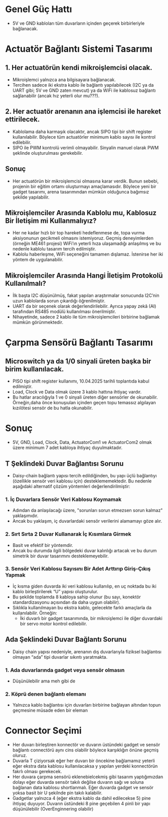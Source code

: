 # Genel Güç Hattı
- 5V ve GND kabloları tüm duvarların içinden geçerek birbirleriyle bağlanacak.

# Actuatör Bağlantı Sistemi Tasarımı

## 1. Her actuatörün kendi mikroişlemcisi olacak.
- Mikroişlemci yalnızca ana bilgisayara bağlanacak.
- Tercihen sadece iki ekstra kablo ile bağlantı yapılabilecek (I2C ya da UART gibi; 5V ve GND zaten mevcut) ya da WiFi ile kablosuz bağlantı sağlanabilir (ancak hız yeterli olur mu???).

## 2. Her actuatör arenanın ana işlemcisi ile hareket ettirilecek.
- Kablolama daha karmaşık olacaktır, ancak SIPO tipi bir shift register kullanılabilir. Böylece tüm actuatörler minimum kablo sayısı ile kontrol edilebilir.
- SIPO ile PWM kontrolü verimli olmayabilir. Sinyalin manuel olarak PWM şeklinde oluşturulması gerekebilir.

## Sonuç
- Her actuatörün bir mikroişlemcisi olmasına karar verdik. Bunun sebebi, projenin bir eğitim ortamı oluşturmayı amaçlamasıdır. Böylece yeni bir gadget tasarımı, arena tasarımından mümkün olduğunca bağımsız şekilde yapılabilir.

## Mikroişlemciler Arasında Kablolu mu, Kablosuz Bir İletişim mi Kullanmalıyız?
- Her ne kadar hızlı bir top hareketi hedeflenmese de, topa vurma aksiyonunun gecikmeli olmasını istemiyoruz. Geçmiş deneyimlerden (örneğin ME461 projesi) WiFi’ın yeterli hıza ulaşamadığı anlaşılmış ve bu nedenle kablolu tasarım tercih edilmiştir.
- Kablolu haberleşme, WiFi seçeneğini tamamen dışlamaz. İstenirse her iki yöntem de uygulanabilir.

## Mikroişlemciler Arasında Hangi İletişim Protokolü Kullanılmalı?
- İlk başta I2C düşünülmüş, fakat yapılan araştırmalar sonucunda I2C’nin uzun kablolarda sorun çıkardığı öğrenilmiştir.
- UART da bir seçenek olarak değerlendirilebilir. Ayrıca yapay zekâ (AI) tarafından RS485 modülü kullanılması önerilmiştir.
- Nihayetinde, sadece 2 kablo ile tüm mikroişlemcileri birbirine bağlamak mümkün görünmektedir.

# Çarpma Sensörü Bağlantı Tasarımı

## Microswitch ya da 1/0 sinyali üreten başka bir birim kullanılacak.
- PISO tipi shift register kullanımı, 10.04.2025 tarihli toplantıda kabul edilmiştir.
- Load, Clock ve Data olmak üzere 3 kablo hattına ihtiyaç vardır.
- Bu hatlar aracılığıyla 1 ve 0 sinyali üreten diğer sensörler de okunabilir. Örneğin,daha önce konuşıulan içinden geçen topu temassız algılayan kızılötesi sensör de bu hatla okunabilir.

# Sonuç

- 5V, GND, Load, Clock, Data, ActuatorCom1 ve ActuatorCom2 olmak üzere minimum 7 adet kabloya ihtiyaç duyulmaktadır.

## T Şeklindeki Duvar Bağlantısı Sorunu

- Daisy-chain bağlantı yapısı tercih edildiğinden, bu yapı üçlü bağlantıyı (özellikle sensör veri kablosu için) desteklememektedir. Bu nedenle aşağıdaki alternatif çözüm yöntemleri değerlendirilmiştir:

### 1. İç Duvarlara Sensör Veri Kablosu Koymamak
- Adından da anlaşılacağı üzere, "sorunları sorun etmezsen sorun kalmaz" yaklaşımıdır.
- Ancak bu yaklaşım, iç duvarlardaki sensör verilerini alamamayı göze alır.

### 2. Sırt Sırta 2 Duvar Kullanarak İç Kısımlara Girmek
- Basit ve efektif bir yöntemdir.
- Ancak bu durumda ilgili bölgedeki duvar kalınlığı artacak ve bu durum simetrik bir duvar tasarımını desteklemeyebilir.

### 3. Sensör Veri Kablosu Sayısını Bir Adet Arttırıp Giriş-Çıkış Yapmak
- İç kısma giden duvarda iki veri kablosu kullanılıp, en uç noktada bu iki kablo birleştirilerek “U” yapısı oluşturulur.
- Bu şekilde toplamda 8 kabloya sahip olunur (bu sayı, konektör standardizasyonu açısından da daha uygun olabilir).
- Sıklıkla kullanılmayan bu ekstra kablo, gelecekte farklı amaçlarla da kullanılabilir. Örneğin:
  - İki duvarlı bir gadget tasarımında, bir mikroişlemci ile diğer duvardaki bir servo motor kontrol edilebilir.

##  Ada Şeklindeki Duvar Bağlantı Sorunu
- Daisy chain yapısı nedeniyle, arenanın dış duvarlarıyla fiziksel bağlantısı olmayan “ada” tipi duvarlar sıkıntı yaratmakta.
### 1. Ada duvarlarında gadget veya sensör olmasın
  - Düşünülebilir ama meh gibi de

### 2. Köprü denen bağlantı elemanı
  - Yalnızca kablo bağlantısı için duvarları birbirine bağlayan altından topun geçmesine müsade eden bir eleman
    
# Connector Seçimi
- Her duvarı birleştiren konnectör ve duvarın üstündeki gadget ve sensör bağlantı connectörü aynı cins olabilir böylece karşıklığın önüne geçmiş oluruz.
- Duvarla T çiziyorsak eğer her duvarı bir öncekine bağlamamız yeterli eğer ekstra data kablosu kullanılacaksa y yapılan yerdeki konnectörün fakrlı olması gerekecek.
- Her duvara çarpma sensörü eklenebielcekmiş gibi tasarım yaptığımızdan dolayı eğer duvarda sensör takılı değilse duvarın sağı ve soluna bağlanan data kablosu shortlanmalı. Eğer duvarda gadget ve sensör yoksa basit bir U şekilnde pin takılı kalabilir.
- Gadgetlar yalnızca 4 (eğer ekstra kablo da dahil edilecekse 5) pine ihtiyaç duyuyor. Duvarın üstündeki 8 pine geçebilen 4 pinli bir yapı düşünülebilir (OverEnginnering olabilir)
  
